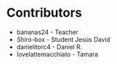Contributors
============
- bananas24          - Teacher
- Shiro-box          - Student Jesús David
- danielitorc4       - Daniel R.
- lovelattemacchiato - Tamara

